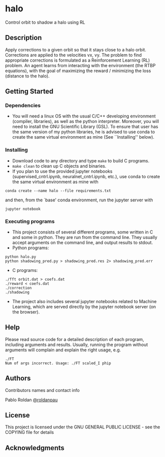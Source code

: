 # halo

Control orbit to shadow a halo using RL

## Description

Apply corrections to a given orbit so that it stays close to a halo orbit. 
Corrections are applied to the velocities vx, vy. The problem to find
appropriate corrections is formulated as a Reinforcement Learning (RL) problem.
An agent learns from interacting with the environment (the RTBP equations),
with the goal of maximizing the reward / minimizing the loss (distance to the
halo).

## Getting Started

### Dependencies

* You will need a linux OS with the usual C/C++ developing
environment (compiler, libraries), as well as the python interpreter. Moreover,
you will need to install the GNU Scientific Library (GSL).
To ensure that user has the same version of my python libraries, he is advised
to use conda to create the same virtual environment as mine (See ``Installing''
below).

### Installing

* Download code to any directory and type `make` to build C programs.
* `make clean` to clean up C objects and binaries.
* If you plan to use the provided jupyter notebooks (supervised_cntrl.ipynb,
neuralnet_cntrl.ipynb, etc.), use conda to create the same virtual
environment as mine with
```
conda create --name halo --file requirements.txt
```
and then, from the `base' conda environment, run the jupyter server with
```
jupyter notebook
```

### Executing programs

* This project consists of several different programs, some written in C and
  some in python. They are run from the command line. They usually accept
  arguments on the command line, and output results to stdout. 
* Python programs: 
```
python halo.py
python shadowing_pred.py > shadowing_pred.res 2> shadowing_pred.err
```
* C programs:
```
./fft orbit.dat > coefs.dat
./reward < coefs.dat
./correction
./shadowing
```
* The project also includes several jupyter notebooks related to Machine
Learning, which are served directly by the jupyter notebook server (on the
browser).

## Help

Please read source code for a detailed description of each program, including
arguments and results. Usually, running the program without arguments will
complain and explain the right usage, e.g.
```
./FT
Num of args incorrect. Usage: ./FT scaled_I phip
```

## Authors

Contributors names and contact info

Pablo Roldan
[@roldanpau](https://www.linkedin.com/in/pauroldan/)

<!---
## Version History

* 0.2
    * Various bug fixes and optimizations
    * See [commit change]() or See [release history]()
* 0.1
    * Initial Release
-->

## License

This project is licensed under the GNU GENERAL PUBLIC LICENSE - see the COPYING file for details

## Acknowledgments

<!---
Inspiration, code snippets, etc.
* [awesome-readme](https://github.com/matiassingers/awesome-readme)
* [PurpleBooth](https://gist.github.com/PurpleBooth/109311bb0361f32d87a2)
* [dbader](https://github.com/dbader/readme-template)
* [zenorocha](https://gist.github.com/zenorocha/4526327)
* [fvcproductions](https://gist.github.com/fvcproductions/1bfc2d4aecb01a834b46)
-->
